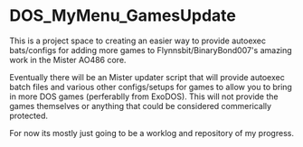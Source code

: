 # DOS_MyMenu_GamesUpdate
This is a project space to creating an easier way to provide autoexec bats/configs for adding more games to Flynnsbit/BinaryBond007's amazing work in the Mister AO486 core.

Eventually there will be an Mister updater script that will provide autoexec batch files and various other configs/setups for games to allow you to bring in more DOS games (perferablly from ExoDOS). This will not provide the games themselves or anything that could be considered commerically protected. 

For now its mostly just going to be a worklog and repository of my progress. 

